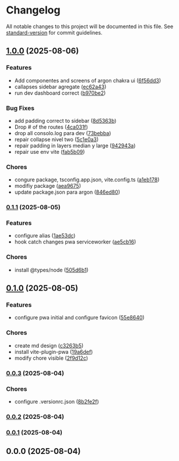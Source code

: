 # Changelog

All notable changes to this project will be documented in this file. See [standard-version](https://github.com/conventional-changelog/standard-version) for commit guidelines.

## [1.0.0](https://github.com/grupotecun-citec-wbeto/portal-tectrack-vite/compare/v0.1.1...v1.0.0) (2025-08-06)


### Features

* Add componentes and screens of argon chakra ui ([6f56dd3](https://github.com/grupotecun-citec-wbeto/portal-tectrack-vite/commit/6f56dd3b90812cad42ed374624a2a5cbbeb428c3))
* callapses sidebar agregate ([ec62a43](https://github.com/grupotecun-citec-wbeto/portal-tectrack-vite/commit/ec62a43c2036dbc29f53040bcb9b128484769de5))
* run dev dashboard  correct ([b970be2](https://github.com/grupotecun-citec-wbeto/portal-tectrack-vite/commit/b970be2ad5d658a1c4073ed2f46b4e90bf13c1b3))


### Bug Fixes

* add padding correct to sidebar ([8d5363b](https://github.com/grupotecun-citec-wbeto/portal-tectrack-vite/commit/8d5363bc7b964493fe409cece3ad3f82a12663ca))
* Drop # of the routes ([4ca031f](https://github.com/grupotecun-citec-wbeto/portal-tectrack-vite/commit/4ca031f07611ff18cca042eb05764ab5659c9984))
* drop all consolo.log para dev ([73bebba](https://github.com/grupotecun-citec-wbeto/portal-tectrack-vite/commit/73bebbae70757fc65067ee1e9172e4935adfa227))
* repair collapse nivel two ([5c1e0a3](https://github.com/grupotecun-citec-wbeto/portal-tectrack-vite/commit/5c1e0a36a980aef1a3ef0154b07504384b4784ea))
* repair padding in layers median y large ([942943a](https://github.com/grupotecun-citec-wbeto/portal-tectrack-vite/commit/942943a38d221d0b6f2efbaa2a7d12b1043a8f72))
* repair use env vite ([fab5b09](https://github.com/grupotecun-citec-wbeto/portal-tectrack-vite/commit/fab5b09fa17d395c19ff357e3a63effc32fa5475))


### Chores

* congure package, tsconfig.app.json, vite.config.ts ([a1eb178](https://github.com/grupotecun-citec-wbeto/portal-tectrack-vite/commit/a1eb17812943ae4a5a91e8fb8c9087751895d418))
* modifiy package ([aea9675](https://github.com/grupotecun-citec-wbeto/portal-tectrack-vite/commit/aea96751cae3f465bc2ed95ce3a7e5ba6ea580fb))
* update package.json para argon ([846ed80](https://github.com/grupotecun-citec-wbeto/portal-tectrack-vite/commit/846ed80c7ad8b9fad7e7950dd80806cca9dbfecd))

### [0.1.1](https://github.com/grupotecun-citec-wbeto/portal-tectrack-vite/compare/v0.1.0...v0.1.1) (2025-08-05)


### Features

* configure alias ([1ae53dc](https://github.com/grupotecun-citec-wbeto/portal-tectrack-vite/commit/1ae53dcebf00868d2f479550c2af0f0dbacd9deb))
* hook catch changes pwa serviceworker ([ae5cb16](https://github.com/grupotecun-citec-wbeto/portal-tectrack-vite/commit/ae5cb16d91c2ae2320b7e637d3d7991230345fed))


### Chores

* install @types/node ([505d6b1](https://github.com/grupotecun-citec-wbeto/portal-tectrack-vite/commit/505d6b110a0baff3040f834427851a018bad7737))

## [0.1.0](https://github.com/grupotecun-citec-wbeto/portal-tectrack-vite/compare/v0.0.3...v0.1.0) (2025-08-05)


### Features

* configure pwa initial and configure favicon ([55e8640](https://github.com/grupotecun-citec-wbeto/portal-tectrack-vite/commit/55e864046810ad28e8a78607e9994e5ce2651cec))


### Chores

* create md design ([c3263b5](https://github.com/grupotecun-citec-wbeto/portal-tectrack-vite/commit/c3263b5e0aee338210d94d64422bd2fc0d0349e7))
* install vite-plugin-pwa ([19a6def](https://github.com/grupotecun-citec-wbeto/portal-tectrack-vite/commit/19a6defdfa7f49ae8d90ac6543a701ac61790073))
* modify chore visible ([2f9d12c](https://github.com/grupotecun-citec-wbeto/portal-tectrack-vite/commit/2f9d12cdc132162f7fe314ec8022057daf3c5133))

### [0.0.3](https://github.com/grupotecun-citec-wbeto/portal-tectrack-vite/compare/v0.0.2...v0.0.3) (2025-08-04)


### Chores

* configure .versionrc.json ([8b2fe2f](https://github.com/grupotecun-citec-wbeto/portal-tectrack-vite/commit/8b2fe2f235ccd7759c3e8c4ac433c23ac8187ae0))

### [0.0.2](https://github.com/grupotecun-citec-wbeto/portal-tectrack-vite/compare/v0.0.1...v0.0.2) (2025-08-04)

### [0.0.1](https://github.com/grupotecun-citec-wbeto/portal-tectrack-vite/compare/v0.0.0...v0.0.1) (2025-08-04)

## 0.0.0 (2025-08-04)
